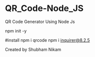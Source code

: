 # QR_Code-Node_JS
QR Code Generator Using Node Js

npm init -y

#install
npm i qrcode
npm i inquirer@8.2.5

Created by Shubham Nikam
